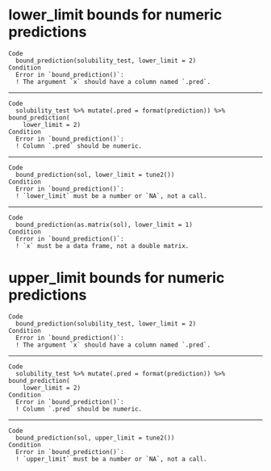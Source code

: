 # lower_limit bounds for numeric predictions

    Code
      bound_prediction(solubility_test, lower_limit = 2)
    Condition
      Error in `bound_prediction()`:
      ! The argument `x` should have a column named `.pred`.

---

    Code
      solubility_test %>% mutate(.pred = format(prediction)) %>% bound_prediction(
        lower_limit = 2)
    Condition
      Error in `bound_prediction()`:
      ! Column `.pred` should be numeric.

---

    Code
      bound_prediction(sol, lower_limit = tune2())
    Condition
      Error in `bound_prediction()`:
      ! `lower_limit` must be a number or `NA`, not a call.

---

    Code
      bound_prediction(as.matrix(sol), lower_limit = 1)
    Condition
      Error in `bound_prediction()`:
      ! `x` must be a data frame, not a double matrix.

# upper_limit bounds for numeric predictions

    Code
      bound_prediction(solubility_test, lower_limit = 2)
    Condition
      Error in `bound_prediction()`:
      ! The argument `x` should have a column named `.pred`.

---

    Code
      solubility_test %>% mutate(.pred = format(prediction)) %>% bound_prediction(
        lower_limit = 2)
    Condition
      Error in `bound_prediction()`:
      ! Column `.pred` should be numeric.

---

    Code
      bound_prediction(sol, upper_limit = tune2())
    Condition
      Error in `bound_prediction()`:
      ! `upper_limit` must be a number or `NA`, not a call.

